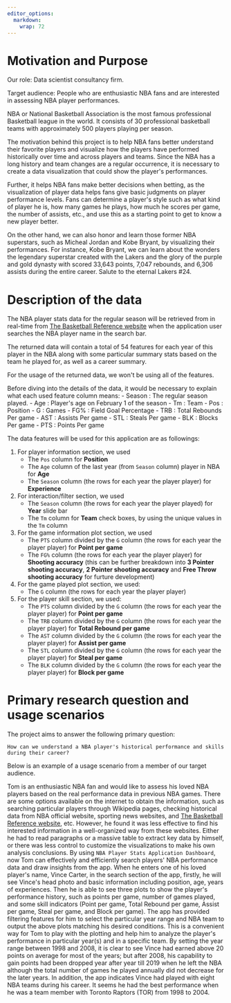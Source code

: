 ```yaml
---
editor_options: 
  markdown: 
    wrap: 72
---
```


# Motivation and Purpose

Our role: Data scientist consultancy firm.

Target audience: People who are enthusiastic NBA fans and are interested
in assessing NBA player performances.

NBA or National Basketball Association is the most famous professional
Basketball league in the world. It consists of 30 professional
basketball teams with approximately 500 players playing per season.

The motivation behind this project is to help NBA fans better understand
their favorite players and visualize how the players have performed
historically over time and across players and teams. Since the NBA has a
long history and team changes are a regular occurrence, it is necessary
to create a data visualization that could show the player's
performances.

Further, it helps NBA fans make better decisions when betting, as the
visualization of player data helps fans give basic judgments on player
performance levels. Fans can determine a player's style such as what
kind of player he is, how many games he plays, how much he scores per
game, the number of assists, etc., and use this as a starting point to
get to know a new player better.

On the other hand, we can also honor and learn those former NBA
superstars, such as Micheal Jordan and Kobe Bryant, by visualizing their
performances. For instance, Kobe Bryant, we can learn about the wonders
the legendary superstar created with the Lakers and the glory of the
purple and gold dynasty with scored 33,643 points, 7,047 rebounds, and
6,306 assists during the entire career. Salute to the eternal Lakers
#24.

# Description of the data

The NBA player stats data for the regular season will be retrieved from
in real-time from [The Basketball Reference
website](https://www.basketball-reference.com/) when the application
user searches the NBA player name in the search bar.

The returned data will contain a total of 54 features for each year of
this player in the NBA along with some particular summary stats based on
the team he played for, as well as a career summary.

For the usage of the returned data, we won't be using all of the
features.

Before diving into the details of the data, it would be necessary to
explain what each used feature column means: - Season : The regular
season played. - Age : Player's age on February 1 of the season - Tm :
Team - Pos : Position - G : Games - FG% : Field Goal Percentage - TRB :
Total Rebounds Per game - AST : Assists Per game - STL : Steals Per
game - BLK : Blocks Per game - PTS : Points Per game

The data features will be used for this application are as followings:

1.  For player information section, we used
    -   The `Pos` column for **Position**
    -   The `Age` column of the last year (from `Season` column) player
        in NBA for **Age**
    -   The `Season` column (the rows for each year the player player)
        for **Experience**
2.  For interaction/filter section, we used
    -   The `Season` column (the rows for each year the player played)
        for **Year** slide bar
    -   The `Tm` column for **Team** check boxes, by using the unique
        values in the `Tm` column
3.  For the game information plot section, we used
    -   The `PTS` column divided by the `G` column (the rows for each
        year the player player) for **Point per game**
    -   The `FG%` column (the rows for each year the player player) for
        **Shooting accuracy** (this can be further breakdown into **3
        Pointer shooting accuracy**, **2 Pointer shooting accuracy** and
        **Free Throw shooting accuracy** for furture development)
4.  For the game played plot section, we used:
    -   The `G` column (the rows for each year the player player)
5.  For the player skill section, we used:
    -   The `PTS` column divided by the `G` column (the rows for each
        year the player player) for **Point per game**
    -   The `TRB` column divided by the `G` column (the rows for each
        year the player player) for **Total Rebound per game**
    -   The `AST` column divided by the `G` column (the rows for each
        year the player player) for **Assist per game**
    -   The `STL` column divided by the `G` column (the rows for each
        year the player player) for **Steal per game**
    -   The `BLK` column divided by the `G` column (the rows for each
        year the player player) for **Block per game**

# Primary research question and usage scenarios

The project aims to answer the following primary question:

`How can we understand a NBA player's historical performance and skills during their career?`

Below is an example of a usage scenario from a member of our target
audience.

Tom is an enthusiastic NBA fan and would like to assess his loved NBA
players based on the real performance data in previous NBA games. There
are some options available on the internet to obtain the information,
such as searching particular players through Wikipedia pages, checking
historical data from NBA official website, sporting news websites, and
[The Basketball Reference
website](https://www.basketball-reference.com/), etc. However, he found
it was less effective to find his interested information in a
well-organized way from these websites. Either he had to read paragraphs
or a massive table to extract key data by himself, or there was less
control to customize the visualizations to make his own analysis
conclusions. By using `NBA Player Stats Application Dashboard`, now Tom
can effectively and efficiently search players' NBA performance data and
draw insights from the app. When he enters one of his loved player's
name, Vince Carter, in the search section of the app, firstly, he will
see Vince's head photo and basic information including position, age,
years of experiences. Then he is able to see three plots to show the
player's performance history, such as points per game, number of games
played, and some skill indicators (Point per game, Total Rebound per
game, Assist per game, Steal per game, and Block per game). The app has
provided filtering features for him to select the particular year
range and NBA team to output the above plots matching his desired
conditions. This is a convenient way for Tom to play with the plotting
and help him to analyze the player's performance in particular year(s)
and in a specific team. By setting the year range between 1998 and 2008,
it is clear to see Vince had earned above 20 points on average for most
of the years; but after 2008, his capability to gain points had been
dropped year after year till 2019 when he left the NBA although the
total number of games he played annually did not decrease for the
later years. In addition, the app indicates Vince had played with eight NBA teams during his career. It seems he had the best performance when he was a team member with Toronto Raptors (TOR) from 1998 to 2004.
